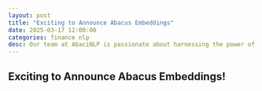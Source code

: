 ```yaml
---
layout: post
title: "Exciting to Announce Abacus Embeddings"
date: 2025-03-17 12:00:00
categories: finance nlp
desc: Our team at AbaciNLP is passionate about harnessing the power of financial text data. Today, we're proud to introduce our latest breakthrough: a cutting-edge financial embedding model and API that surpasses existing public models. And this is just the beginning - stay tuned for more exciting developments to come!
---
```


## Exciting to Announce Abacus Embeddings!